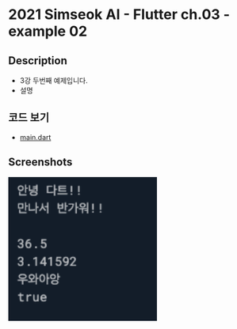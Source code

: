 # 2021 Simseok AI - Flutter ch.03 - example 02

## Description
 - 3강 두번째 예제입니다.
 - 설명

## 코드 보기
 - [main.dart](https://github.com/DokySp/2021-Simseok-AI-Class-Flutter/blob/main/examples/ex_ch03-02/main.dart)

## Screenshots

<img src = "https://github.com/DokySp/2021-Simseok-AI-Class-Flutter/blob/main/examples/ex_ch03-02/document/ex01.png?raw=true" width = 300>